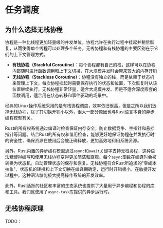 # 任务调度

## 为什么选择无栈协程

协程是一种比线程更加轻量级的并发单位。协程允许在执行过程中挂起并稍后恢复，从而使得单个线程可以处理多个任务。无栈协程和有栈协程的主要区别在于它们的上下文管理方式。

- **有栈协程（Stackful Coroutine）**：每个协程都有自己的栈，这样可以在协程内部随时进行函数调用和上下文切换，在大规模并发时会带来较大的内存开销
- **无栈协程（Stackless Coroutine）**：协程没有独立的栈，而是依赖于状态机来管理上下文，每次协程挂起时需要保存执行的状态和位置，下次恢复时从该位置继续执行。无栈协程非常轻量，适合大规模并发。但是不适合深度嵌套的函数调用，适合用在状态转移和事件驱动的场景中。

经典的Linux操作系统采用的是有栈协程调度，效率依旧很高，但是之所以我们选择无栈协程，除了其切换开销小以外，很大一部分原因也与Rust语言本身的异步编程模型有关。

Rust的所有权系统通过编译时检查保证内存安全，防止数据竞争、空指针和悬挂指针等问题。结合Rust的所有权和借用检查，能够更好地保证协程在并发执行时的安全性，确保资源在使用后会被正确释放，更加高效地利用系统资源。

另外，Rust内置的异步编程模型通过`async`和`await`关键字支持无栈协程，这种语法糖使得编写和使用无栈协程变得更加简洁和直观。每个`async`函数在编译时会被转换为状态机，自动管理状态的保存和恢复。无栈协程符合Rust所追求的"零成本抽象"，状态机的转换和上下文切换在编译期确定，运行时开销极小。在敏捷开发过程中，这种语法糖能极大提高操作系统的开发效率。

此外，Rust活跃的社区和丰富的生态系统也提供了大量用于异步编程和协程的库和工具。我们就使用了`async-task`库提供的异步运行时。

## 无栈协程原理

TODO：
